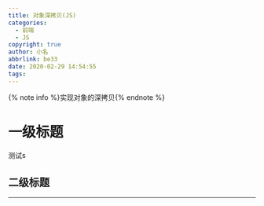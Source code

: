 ```yaml
---
title: 对象深拷贝(JS)
categories:
  - 前端
  - JS
copyright: true
author: 小名
abbrlink: be33
date: 2020-02-29 14:54:55
tags:
---
```


{% note info %}实现对象的深拷贝{% endnote %}

<!-- more -->

# 一级标题
测试s
## 二级标题

---
